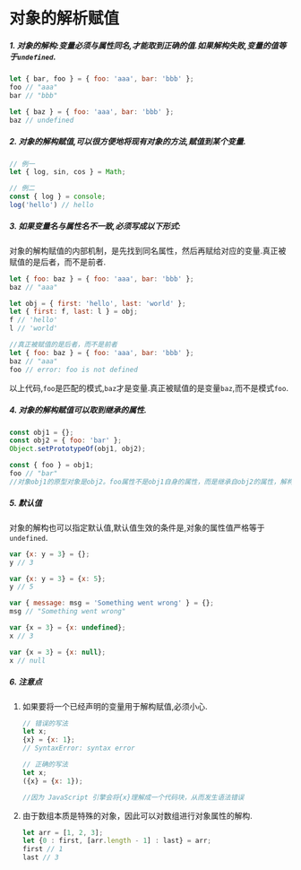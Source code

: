 # 对象的解析赋值

##### 1. 对象的解构:变量必须与属性同名,才能取到正确的值.如果解构失败,变量的值等于`undefined`.

```javascript
let { bar, foo } = { foo: 'aaa', bar: 'bbb' };
foo // "aaa"
bar // "bbb"

let { baz } = { foo: 'aaa', bar: 'bbb' };
baz // undefined
```

##### 2. 对象的解构赋值,可以很方便地将现有对象的方法,赋值到某个变量.

```javascript
// 例一
let { log, sin, cos } = Math;

// 例二
const { log } = console;
log('hello') // hello
```

##### 3. 如果变量名与属性名不一致,必须写成以下形式:

对象的解构赋值的内部机制，是先找到同名属性，然后再赋给对应的变量.真正被赋值的是后者，而不是前者.

```javascript
let { foo: baz } = { foo: 'aaa', bar: 'bbb' };
baz // "aaa"

let obj = { first: 'hello', last: 'world' };
let { first: f, last: l } = obj;
f // 'hello'
l // 'world'

//真正被赋值的是后者，而不是前者
let { foo: baz } = { foo: 'aaa', bar: 'bbb' };
baz // "aaa"
foo // error: foo is not defined
```

以上代码,`foo`是匹配的模式,`baz`才是变量.真正被赋值的是变量`baz`,而不是模式`foo`.

##### 4. 对象的解构赋值可以取到继承的属性.

```javascript
const obj1 = {};
const obj2 = { foo: 'bar' };
Object.setPrototypeOf(obj1, obj2);

const { foo } = obj1;
foo // "bar"
//对象obj1的原型对象是obj2。foo属性不是obj1自身的属性，而是继承自obj2的属性，解构赋值可以取到这个属性
```

##### 5. 默认值

对象的解构也可以指定默认值,默认值生效的条件是,对象的属性值严格等于`undefined`.

```javascript
var {x: y = 3} = {};
y // 3

var {x: y = 3} = {x: 5};
y // 5

var { message: msg = 'Something went wrong' } = {};
msg // "Something went wrong"

var {x = 3} = {x: undefined};
x // 3

var {x = 3} = {x: null};
x // null
```

##### 6. 注意点

1. 如果要将一个已经声明的变量用于解构赋值,必须小心.

   ```javascript
   // 错误的写法
   let x;
   {x} = {x: 1};
   // SyntaxError: syntax error
   
   // 正确的写法
   let x;
   ({x} = {x: 1});
   
   //因为 JavaScript 引擎会将{x}理解成一个代码块，从而发生语法错误
   ```

2. 由于数组本质是特殊的对象，因此可以对数组进行对象属性的解构.

   ```javascript
   let arr = [1, 2, 3];
   let {0 : first, [arr.length - 1] : last} = arr;
   first // 1
   last // 3
   ```

   

